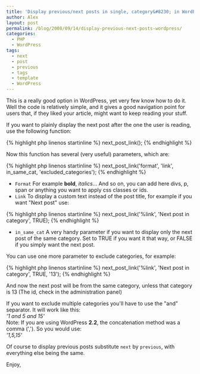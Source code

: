 ```yaml
---
title: 'Display previous/next posts in single, category&#8230; in WordPress'
author: Alex
layout: post
permalink: /blog/2008/09/14/display-previous-next-posts-wordpress/
categories:
  - PHP
  - WordPress
tags:
  - next
  - post
  - previous
  - tags
  - template
  - WordPress
---
```


This is a really good option in WordPress, yet very few know how to do it. Well the code is relatively simple, and it gives a good navigation point for users that, if they liked your article, might want to keep reading your stuff.

If you want to plainly display the next post after the one the user is reading, use the following function:

{% highlight php linenos startinline %}
next_post_link();
{% endhighlight %}   

Now this function has several (very useful) parameters, which are:

{% highlight php linenos startinline %}
next_post_link('format', 'link', in_same_cat, 'excluded_categories');
{% endhighlight %}    

- `Format` For example **bold**, *italics*... And so on, you can add here divs, p, span or anything you want to apply css classes or ids.
- `Link` To display a custom text instead of the post title, for example if you want \"Next post\" use:

{% highlight php linenos startinline %}
next_post_link('%link', 'Next post in category', TRUE);
{% endhighlight %}  

- `in_same_cat` A very handy parameter if you want to display only the next post of the same category. Set to TRUE if you want it that way, or FALSE if you simply want the next post.

You can use one more parameter to exclude categories, for example:

{% highlight php linenos startinline %}
next_post_link('%link', 'Next post in category', TRUE, '13');
{% endhighlight %}  

And now the next post will be from the same category, unless that category is 13 (The id, check in the administration panel)

If you want to exclude multiple categories you\'ll have to use the \"and\" separator. It will work like this:  
*\'1 and 5 and 15\'*  
Note: If you are using WordPress **2.2**, the concatenation method was a comma (\',\'). So you would use:  
*\'1,5,15\'*

Of course to display previous posts substitute `next` by `previous`, with everything else being the same.

Enjoy,